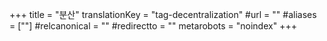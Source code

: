 +++
title = "분산"
translationKey = "tag-decentralization"
#url = ""
#aliases = [""]
#relcanonical = ""
#redirectto = ""
metarobots = "noindex"
+++
